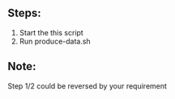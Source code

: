 ## Steps:

1. Start the this script
2. Run produce-data.sh

## Note:
Step 1/2 could be reversed by your requirement
